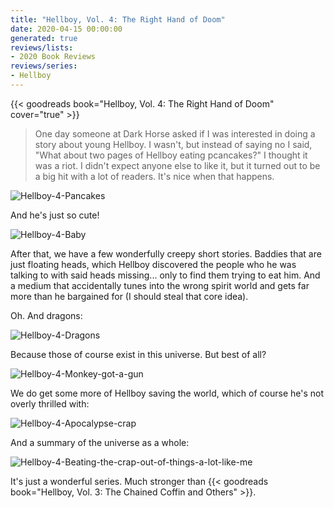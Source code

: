 ```yaml
---
title: "Hellboy, Vol. 4: The Right Hand of Doom"
date: 2020-04-15 00:00:00
generated: true
reviews/lists:
- 2020 Book Reviews
reviews/series:
- Hellboy
---
```

{{< goodreads book="Hellboy, Vol. 4: The Right Hand of Doom" cover="true" >}}

> One day someone at Dark Horse asked if I was interested in doing a story about young Hellboy. I wasn't, but instead of saying no I said, "What about two pages of Hellboy eating pcancakes?" I thought it was a riot. I didn't expect anyone else to like it, but it turned out to be a big hit with a lot of readers. It's nice when that happens.

![Hellboy-4-Pancakes](/embeds/books/attachments/hellboy-4-pancakes.png)  

<!--more-->

And he's just so cute!  

![Hellboy-4-Baby](/embeds/books/attachments/hellboy-4-baby.png)  

After that, we have a few wonderfully creepy short stories. Baddies that are just floating heads, which Hellboy discovered the people who he was talking to with said heads missing... only to find them trying to eat him. And a medium that accidentally tunes into the wrong spirit world and gets far more than he bargained for (I should steal that core idea).  

Oh. And dragons:  

![Hellboy-4-Dragons](/embeds/books/attachments/hellboy-4-dragons.png)  

Because those of course exist in this universe. But best of all?  

![Hellboy-4-Monkey-got-a-gun](/embeds/books/attachments/hellboy-4-monkey-got-a-gun.png)  

We do get some more of Hellboy saving the world, which of course he's not overly thrilled with:  

![Hellboy-4-Apocalypse-crap](/embeds/books/attachments/hellboy-4-apocalypse-crap.png)  

And a summary of the universe as a whole:  

![Hellboy-4-Beating-the-crap-out-of-things-a-lot-like-me](/embeds/books/attachments/hellboy-4-beating-the-crap-out-of-things-a-lot-like-me.png)  

It's just a wonderful series. Much stronger than {{< goodreads book="Hellboy, Vol. 3: The Chained Coffin and Others" >}}.  


